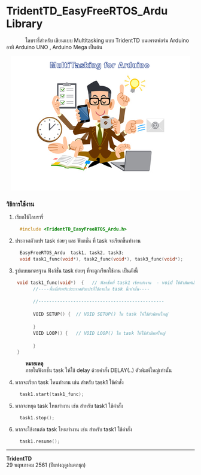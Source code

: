 TridentTD_EasyFreeRTOS_Ardu Library
===

&nbsp;&nbsp;&nbsp;&nbsp;&nbsp;&nbsp;&nbsp;&nbsp;&nbsp;&nbsp;&nbsp;&nbsp;
ไลบรารี่สำหรับ เขียนแบบ Multitasking แบบ TridentTD บนเพรตฟอร์ม Arduino อาทิ Arduino UNO , Arduino Mega เป็นต้น

<p align="center">
  <img src="Picture.png" alt="image"/>
</p>  

### วิธีการใช้งาน  

1. เรียกใช้ไลบรารี่  
```c  
     #include <TridentTD_EasyFreeRTOS_Ardu.h>
``` 
2. ประกาศตัวแปร task ย่อยๆ และ ฟังกชั่น ที่ task จะเรียกขึ้นทำงาน  
```c  
     EasyFreeRTOS_Ardu  task1, task2, task3;
     void task1_func(void*), task2_func(void*), task3_func(void*);
```
3. รูปแบบมาตรฐาน ฟังก์ชั่น task ย่อยๆ ที่จะถูกเรียกใช้งาน เป็นดังนี้  
```c
    void task1_func(void*)  {   // ฟังกชั่นที่ task1 เรียกทำงาน  - void ใช้ตัวพิมพ์เล็ก
          //----พื้นที่สำหรับประกาศตัวแปรที่ใช้ภายใน task นี้เท่านั้น----

          //-----------------------------------------------

          VOID SETUP() {  // VOID SETUP() ใน task ให้ใช้ตัวพิมพ์ใหญ่

          }
          VOID LOOP() {   // VOID LOOP() ใน task ให้ใช้ตัวพิมพ์ใหญ่

          }
    }

```
&nbsp;&nbsp;&nbsp;&nbsp;&nbsp;&nbsp;&nbsp;&nbsp;&nbsp;&nbsp;&nbsp;&nbsp;
**หมายเหตุ**  
&nbsp;&nbsp;&nbsp;&nbsp;&nbsp;&nbsp;&nbsp;&nbsp;&nbsp;&nbsp;&nbsp;&nbsp;
ภายในฟังกชั่น task ให้ใช้ delay ด้วยคำสั่ง DELAY(..) ตัวพิมพ์ใหญ่เท่านั้น  

4. หากจะเรียก task ไหนทำงาน เช่น สำหรับ task1 ใช้คำสั่ง  
```c
     task1.start(task1_func);
```
5. หากจะหยุด task ไหนทำงาน เช่น สำหรับ task1 ใช้คำสั่ง  
```c
     task1.stop();
```
6. หากจะใช้งานต่อ task ไหนทำงาน เช่น สำหรับ task1 ใช้คำสั่ง  
```c
     task1.resume();
```
-----
**TridentTD**  
29 พฤษภาคม 2561 (ปีแห่งฤดูฝนตกชุก)  
